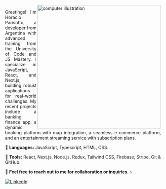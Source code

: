<img src="https://raw.githubusercontent.com/MicaelliMedeiros/micaellimedeiros/master/image/computer-illustration.png" alt="computer illustration" width="400" align="right">

<p style="text-align: justify;">
  Greetings! I'm Horacio Parisotto, a developer from Argentina with advanced training from the University of Code and JS Mastery. I specialize in JavaScript, React, and Next.js, building robust applications for real-world challenges. My recent projects include a banking finance app, a dynamic booking platform with map integration, a seamless e-commerce platform, and an entertainment streaming service with subscription plans.
</p>

<p>
  🦄 <strong>Languages:</strong> JavaScript, Typescript, HTML, CSS.
</p>

<p>
  💼 <strong>Tools:</strong> React, Next.js, Node.js, Redux, Tailwind CSS, Firebase, Stripe, Git & GitHub.
</p>

<p>
  💌 <strong>Feel free to reach out to me for collaboration or inquiries.</strong> ⤵️
</p>

<p>
  <a href="https://www.linkedin.com/in/horacioparisotto/" title="LinkedIn">
    <img src="https://img.shields.io/badge/-Linkedin-0e76a8?style=flat-square&logo=Linkedin&logoColor=white" alt="LinkedIn"/>
  </a>
</p>

